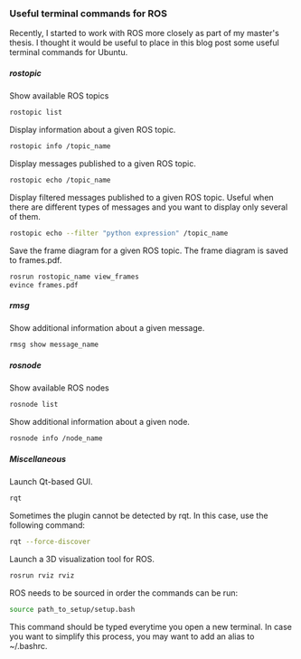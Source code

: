 ### Useful terminal commands for ROS
Recently, I started to work with ROS more closely as part of my master's thesis. I thought it would be useful to place in this blog post some useful terminal commands for Ubuntu.
##### rostopic
Show available ROS topics
```bash
rostopic list
```
Display information about a given ROS topic.
```bash
rostopic info /topic_name
```
Display messages published to a given ROS topic.
```bash
rostopic echo /topic_name
```
Display filtered messages published to a given ROS topic. Useful when there are different types of messages and you want to display only several of them.
```bash
rostopic echo --filter "python expression" /topic_name
```
Save the frame diagram for a given ROS topic. The frame diagram is saved to frames.pdf.
```bash
rosrun rostopic_name view_frames
evince frames.pdf
```
##### rmsg
Show additional information about a given message.
```bash
rmsg show message_name
```
##### rosnode
Show available ROS nodes
```bash
rosnode list
```
Show additional information about a given node.
```bash
rosnode info /node_name
```
##### Miscellaneous
Launch Qt-based GUI.
```bash
rqt
```
Sometimes the plugin cannot be detected by rqt. In this case, use the following command:
```bash
rqt --force-discover
```
Launch a 3D visualization tool for ROS.
```bash
rosrun rviz rviz
```
ROS needs to be sourced in order the commands can be run:
```bash
source path_to_setup/setup.bash
```
This command should be typed everytime you open a new terminal. In case you want to simplify
this process, you may want to add an alias to ~/.bashrc.
